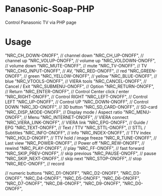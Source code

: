 # Panasonic-Soap-PHP
Control Panasonic TV via PHP page

# Usage
"NRC_CH_DOWN-ONOFF", // channel down
"NRC_CH_UP-ONOFF", // channel up
"NRC_VOLUP-ONOFF", // volume up
"NRC_VOLDOWN-ONOFF", // volume down
"NRC_MUTE-ONOFF", // mute
"NRC_TV-ONOFF", // TV
"NRC_CHG_INPUT-ONOFF", // AV,
"NRC_RED-ONOFF", // red
"NRC_GREEN-ONOFF", // green
"NRC_YELLOW-ONOFF", // yellow
"NRC_BLUE-ONOFF", // blue
"NRC_VTOOLS-ONOFF", // VIERA tools
"NRC_CANCEL-ONOFF", // Cancel / Exit
"NRC_SUBMENU-ONOFF", // Option
"NRC_RETURN-ONOFF", // Return
"NRC_ENTER-ONOFF", // Control Center click / enter
"NRC_RIGHT-ONOFF", // Control RIGHT
"NRC_LEFT-ONOFF", // Control LEFT
"NRC_UP-ONOFF", // Control UP
"NRC_DOWN-ONOFF", // Control DOWN
"NRC_3D-ONOFF", // 3D button
"NRC_SD_CARD-ONOFF", // SD-card
"NRC_DISP_MODE-ONOFF", // Display mode / Aspect ratio
"NRC_MENU-ONOFF", // Menu
"NRC_INTERNET-ONOFF", // VIERA connect
"NRC_VIERA_LINK-ONOFF", // VIERA link
"NRC_EPG-ONOFF", // Guide / EPG
"NRC_TEXT-ONOFF", // Text / TTV
"NRC_STTL-ONOFF", // STTL / Subtitles
"NRC_INFO-ONOFF", // info
"NRC_INDEX-ONOFF", // TTV index
"NRC_HOLD-ONOFF", // TTV hold / image freeze
"NRC_R_TUNE-ONOFF", // Last view
"NRC_POWER-ONOFF", // Power off
"NRC_REW-ONOFF", // rewind
"NRC_PLAY-ONOFF", // play
"NRC_FF-ONOFF", // fast forward
"NRC_SKIP_PREV-ONOFF", // skip previous
"NRC_PAUSE-ONOFF", // pause
"NRC_SKIP_NEXT-ONOFF", // skip next
"NRC_STOP-ONOFF", // stop
"NRC_REC-ONOFF", // record

// numeric buttons
"NRC_D1-ONOFF", "NRC_D2-ONOFF", "NRC_D3-ONOFF", "NRC_D4-ONOFF", "NRC_D5-ONOFF",
"NRC_D6-ONOFF", "NRC_D7-ONOFF", "NRC_D8-ONOFF", "NRC_D9-ONOFF", "NRC_D0-ONOFF",
